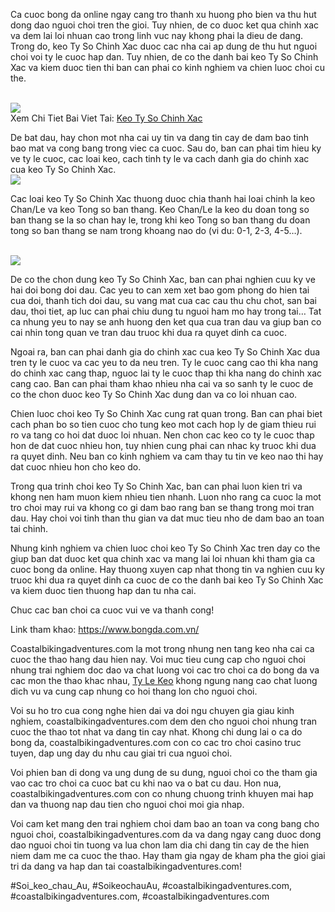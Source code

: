 <p>Ca cuoc bong da online ngay cang tro thanh xu huong pho bien va thu hut dong dao nguoi choi tren the gioi. Tuy nhien, de co duoc ket qua chinh xac va dem lai loi nhuan cao trong linh vuc nay khong phai la dieu de dang. Trong do, keo Ty So Chinh Xac duoc cac nha cai ap dung de thu hut nguoi choi voi ty le cuoc hap dan. Tuy nhien, de co the danh bai keo Ty So Chinh Xac va kiem duoc tien thi ban can phai co kinh nghiem va chien luoc choi cu the.</p><br><img src="https://coastalbikingadventures.com/wp-content/uploads/2025/02/keo-ty-so-chinh-xac-1.jpg"></br>
Xem Chi Tiet Bai Viet Tai: <a href="https://coastalbikingadventures.com/keo-ty-so-chinh-xac/">Keo Ty So Chinh Xac</a><p>De bat dau, hay chon mot nha cai uy tin va dang tin cay de dam bao tinh bao mat va cong bang trong viec ca cuoc. Sau do, ban can phai tim hieu ky ve ty le cuoc, cac loai keo, cach tinh ty le va cach danh gia do chinh xac cua keo Ty So Chinh Xac.<br><img src="https://coastalbikingadventures.com/wp-content/uploads/2025/02/keo-rung-1.jpg"></br><p>Cac loai keo Ty So Chinh Xac thuong duoc chia thanh hai loai chinh la keo Chan/Le va keo Tong so ban thang. Keo Chan/Le la keo du doan tong so ban thang se la so chan hay le, trong khi keo Tong so ban thang du doan tong so ban thang se nam trong khoang nao do (vi du: 0-1, 2-3, 4-5…).</p><br><img src="https://coastalbikingadventures.com/wp-content/uploads/2025/02/nhan-biet-trang-keo-bong-da-uy-tin-1.jpg"></br><p>De co the chon dung keo Ty So Chinh Xac, ban can phai nghien cuu ky ve hai doi bong doi dau. Cac yeu to can xem xet bao gom phong do hien tai cua doi, thanh tich doi dau, su vang mat cua cac cau thu chu chot, san bai dau, thoi tiet, ap luc can phai chiu dung tu nguoi ham mo hay trong tai… Tat ca nhung yeu to nay se anh huong den ket qua cua tran dau va giup ban co cai nhin tong quan ve tran dau truoc khi dua ra quyet dinh ca cuoc.<p>Ngoai ra, ban can phai danh gia do chinh xac cua keo Ty So Chinh Xac dua tren ty le cuoc va cac yeu to da neu tren. Ty le cuoc cang cao thi kha nang do chinh xac cang thap, nguoc lai ty le cuoc thap thi kha nang do chinh xac cang cao. Ban can phai tham khao nhieu nha cai va so sanh ty le cuoc de co the chon duoc keo Ty So Chinh Xac dung dan va co loi nhuan cao.</p><p>Chien luoc choi keo Ty So Chinh Xac cung rat quan trong. Ban can phai biet cach phan bo so tien cuoc cho tung keo mot cach hop ly de giam thieu rui ro va tang co hoi dat duoc loi nhuan. Nen chon cac keo co ty le cuoc thap hon de dat cuoc nhieu hon, tuy nhien cung phai can nhac ky truoc khi dua ra quyet dinh. Neu ban co kinh nghiem va cam thay tu tin ve keo nao thi hay dat cuoc nhieu hon cho keo do.<p>Trong qua trinh choi keo Ty So Chinh Xac, ban can phai luon kien tri va khong nen ham muon kiem nhieu tien nhanh. Luon nho rang ca cuoc la mot tro choi may rui va khong co gi dam bao rang ban se thang trong moi tran dau. Hay choi voi tinh than thu gian va dat muc tieu nho de dam bao an toan tai chinh.</p><p>Nhung kinh nghiem va chien luoc choi keo Ty So Chinh Xac tren day co the giup ban dat duoc ket qua chinh xac va mang lai loi nhuan khi tham gia ca cuoc bong da online. Hay thuong xuyen cap nhat thong tin va nghien cuu ky truoc khi dua ra quyet dinh ca cuoc de co the danh bai keo Ty So Chinh Xac va kiem duoc tien thuong hap dan tu nha cai.</p><p>Chuc cac ban choi ca cuoc vui ve va thanh cong!</p><p>Link tham khao: <a href="https://www.bongda.com.vn/" target="_blank">https://www.bongda.com.vn/</a></p><p>Coastalbikingadventures.com la mot trong nhung nen tang keo nha cai ca cuoc the thao hang dau hien nay. Voi muc tieu cung cap cho nguoi choi nhung trai nghiem doc dao va chat luong voi cac tro choi ca do bong da va cac mon the thao khac nhau, <a href="https://coastalbikingadventures.com/">Ty Le Keo</a> khong ngung nang cao chat luong dich vu va cung cap nhung co hoi thang lon cho nguoi choi. 

Voi su ho tro cua cong nghe hien dai va doi ngu chuyen gia giau kinh nghiem, coastalbikingadventures.com dem den cho nguoi choi nhung tran cuoc the thao tot nhat va dang tin cay nhat. Khong chi dung lai o ca do bong da, coastalbikingadventures.com con co cac tro choi casino truc tuyen, dap ung day du nhu cau giai tri cua nguoi choi.

Voi phien ban di dong va ung dung de su dung, nguoi choi co the tham gia vao cac tro choi ca cuoc bat cu khi nao va o bat cu dau. Hon nua, coastalbikingadventures.com con co nhung chuong trinh khuyen mai hap dan va thuong nap dau tien cho nguoi choi moi gia nhap.

Voi cam ket mang den trai nghiem choi dam bao an toan va cong bang cho nguoi choi, coastalbikingadventures.com da va dang ngay cang duoc dong dao nguoi choi tin tuong va lua chon lam dia chi dang tin cay de the hien niem dam me ca cuoc the thao. Hay tham gia ngay de kham pha the gioi giai tri da dang va hap dan tai coastalbikingadventures.com!</p>
#Soi_keo_chau_Au, #SoikeochauAu, #coastalbikingadventures.com, #coastalbikingadventures.com, #coastalbikingadventures.com
